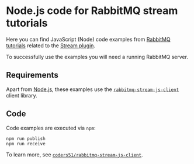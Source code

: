 # Node.js code for RabbitMQ stream tutorials

Here you can find JavaScript (Node) code examples from [RabbitMQ tutorials](https://www.rabbitmq.com/getstarted.html) related to the [Stream plugin](https://www.rabbitmq.com/docs/stream).

To successfully use the examples you will need a running RabbitMQ server.

## Requirements

Apart from [Node.js](https://nodejs.org/en/download/), these examples use the [`rabbitmq-stream-js-client`](https://github.com/coders51/rabbitmq-stream-js-client) client library.

## Code

Code examples are executed via `npm`:

    npm run publish
    npm run receive

To learn more, see [`coders51/rabbitmq-stream-js-client`](https://github.com/coders51/rabbitmq-stream-js-client).
